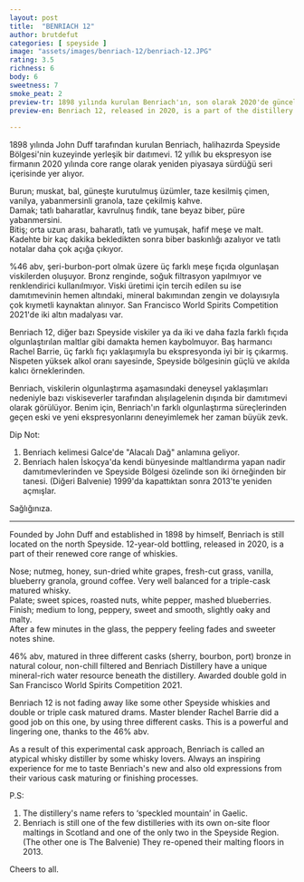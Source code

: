```yaml
---
layout: post
title:  "BENRIACH 12"
author: brutdefut
categories: [ speyside ]
image: "assets/images/benriach-12/benriach-12.JPG"
rating: 3.5
richness: 6
body: 6
sweetness: 7
smoke_peat: 2
preview-tr: 1898 yılında kurulan Benriach'ın, son olarak 2020'de güncellediği, 12 yıllık ekspresyonu.        
preview-en: Benriach 12, released in 2020, is a part of the distillery's renewed core range of whiskies.      
     
---
```


1898 yılında John Duff tarafından kurulan Benriach, halihazırda Speyside Bölgesi'nin kuzeyinde yerleşik bir daıtımevi. 12 yıllık bu ekspresyon ise firmanın 2020 yılında core range olarak yeniden piyasaya sürdüğü seri içerisinde yer alıyor.    

Burun; muskat, bal, güneşte kurutulmuş üzümler, taze kesilmiş çimen, vanilya, yabanmersinli granola, taze çekilmiş kahve.  
Damak; tatlı baharatlar, kavrulnuş fındık, tane beyaz biber, püre yabanmersini.  
Bitiş; orta uzun arası, baharatlı, tatlı ve yumuşak, hafif meşe ve malt.  
Kadehte bir kaç dakika bekledikten sonra biber baskınlığı azalıyor ve tatlı notalar daha çok açığa çıkıyor.  

%46 abv, şeri-burbon-port olmak üzere üç farklı meşe fıçıda olgunlaşan viskilerden oluşuyor. Bronz renginde, soğuk filtrasyon yapılmıyor ve renklendirici kullanılmıyor. Viski üretimi için tercih edilen su ise damıtımevinin hemen altındaki, mineral bakımından zengin ve dolayısıyla çok kıymetli kaynaktan alınıyor. San Francisco World Spirits Competition 2021'de iki altın madalyası var.   

Benriach 12, diğer bazı Speyside viskiler ya da iki ve daha fazla farklı fıçıda olgunlaştırılan maltlar gibi damakta hemen kaybolmuyor. Baş harmancı Rachel Barrie, üç farklı fıçı yaklaşımıyla bu ekspresyonda iyi bir iş çıkarmış. Nispeten yüksek alkol oranı sayesinde, Speyside bölgesinin güçlü ve akılda kalıcı örneklerinden.  

Benriach, viskilerin olgunlaştırma aşamasındaki deneysel yaklaşımları nedeniyle bazı viskiseverler tarafından alışılagelenin dışında bir damıtımevi olarak görülüyor. Benim için, Benriach'ın farklı olgunlaştırma süreçlerinden geçen eski ve yeni ekspresyonlarını deneyimlemek her zaman büyük zevk.  

Dip Not:  
1) Benriach kelimesi Galce'de "Alacalı Dağ" anlamına geliyor.  
2) Benriach halen İskoçya'da kendi bünyesinde maltlandırma yapan nadir damıtımevlerinden ve Speyside Bölgesi özelinde son iki örneğinden bir tanesi. (Diğeri Balvenie) 1999'da kapattıktan sonra 2013'te yeniden açmışlar.  

Sağlığınıza.   
   
-----------------------------------------------

<p id="english"></p>

Founded by John Duff and established in 1898 by himself, Benriach is still located on the north Speyside. 12-year-old bottling, released in 2020, is a part of their renewed core range of whiskies.     

Nose; nutmeg, honey, sun-dried white grapes, fresh-cut grass, vanilla, blueberry granola, ground coffee. Very well balanced for a triple-cask matured whisky.   
Palate; sweet spices, roasted nuts, white pepper, mashed blueberries.  
Finish; medium to long, peppery, sweet and smooth, slightly oaky and malty.      
After a few minutes in the glass, the peppery feeling fades and sweeter notes shine.   

46% abv, matured in three different casks (sherry, bourbon, port) bronze in natural colour, non-chill filtered and Benriach Distillery have a unique mineral-rich water resource beneath the distillery. Awarded double gold in San Francisco World Spirits Competition 2021.   

Benriach 12 is not fading away like some other Speyside whiskies and double or triple cask matured drams. Master blender Rachel Barrie did a good job on this one, by using three different casks. This is a powerful and lingering one, thanks to the 46% abv.  

As a result of this experimental cask approach, Benriach is called an atypical whisky distiller by some whisky lovers. Always an inspiring experience for me to taste Benriach's new and also old expressions from their various cask maturing or finishing processes.     

P.S:  
1) The distillery's name refers to ‘speckled mountain’ in Gaelic.  
2) Benriach is still one of the few distilleries with its own on-site floor maltings in Scotland and one of the only two in the Speyside Region. (The other one is The Balvenie) They re-opened their malting floors in 2013.   

Cheers to all.      
